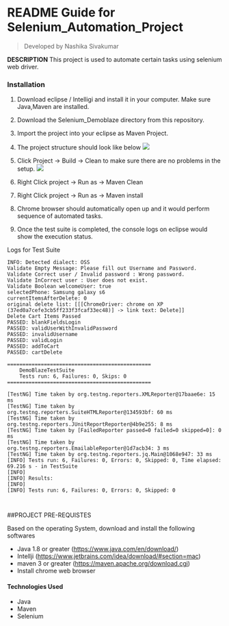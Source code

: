 # README Guide for Selenium_Automation_Project
>Developed by Nashika Sivakumar

**DESCRIPTION**
This project is used to automate certain tasks using selenium web driver.

### Installation

1. Download eclipse / Intelligi and install it in your computer. Make sure Java,Maven are installed. 
2. Download the Selenium_Demoblaze directory from this repository.
3. Import the project into your eclipse as Maven Project.
4. The project structure should look like below
![](screenshots/ELK_Stack.png)

5. Click Project -> Build -> Clean to make sure there are no problems in the setup.
![](screenshots/ELK_Stack.png)

6. Right Click project -> Run as -> Maven Clean
7. Right Click project -> Run as -> Maven install
8. Chrome browser should automatically open up and it would perform sequence of automated tasks.
9. Once the test suite is completed, the console logs on eclipse would show the execution status.

Logs for Test Suite
````
INFO: Detected dialect: OSS
Validate Empty Message: Please fill out Username and Password.
Validate Correct user / Invalid password : Wrong password.
Validate InCorrect user : User does not exist.
Validate Boolean welcomeUser: true
selectedPhone: Samsung galaxy s6
currentItemsAfterDelete: 0
original delete list: [[[ChromeDriver: chrome on XP (37ed0a7cefe3cb5ff233f3fcaf33ec48)] -> link text: Delete]]
Delete Cart Items Passed
PASSED: blankFieldsLogin
PASSED: validUserWithInvalidPassword
PASSED: invalidUsername
PASSED: validLogin
PASSED: addToCart
PASSED: cartDelete

===============================================
    DemoBlazeTestSuite
    Tests run: 6, Failures: 0, Skips: 0
===============================================

[TestNG] Time taken by org.testng.reporters.XMLReporter@17baae6e: 15 ms
[TestNG] Time taken by org.testng.reporters.SuiteHTMLReporter@134593bf: 60 ms
[TestNG] Time taken by org.testng.reporters.JUnitReportReporter@4b9e255: 8 ms
[TestNG] Time taken by [FailedReporter passed=0 failed=0 skipped=0]: 0 ms
[TestNG] Time taken by org.testng.reporters.EmailableReporter@1d7acb34: 3 ms
[TestNG] Time taken by org.testng.reporters.jq.Main@1068e947: 33 ms
[INFO] Tests run: 6, Failures: 0, Errors: 0, Skipped: 0, Time elapsed: 69.216 s - in TestSuite
[INFO] 
[INFO] Results:
[INFO] 
[INFO] Tests run: 6, Failures: 0, Errors: 0, Skipped: 0
    
    
````

##PROJECT PRE-REQUISTES

Based on the operating System, download and install the following softwares

* Java 1.8 or greater (https://www.java.com/en/download/)
* Intellji (https://www.jetbrains.com/idea/download/#section=mac)
* maven 3 or greater (https://maven.apache.org/download.cgi)
* Install chrome web browser



#### Technologies Used
* Java
* Maven
* Selenium

